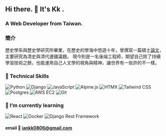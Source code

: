 ## Hi there.  👋  It's Kk .

### A Web Developer from Taiwan.

### 簡介
歷史學系與歷史學研究所畢業，在歷史的學海中悠遊十年，曾撰寫一篇碩士[論文](https://hdl.handle.net/11296/w2x6t6)，主要研究為清史與清代邊疆議題。
現今則是一名後端工程師，期望自己除了持續學習技術之餘，也能運用自己人文學的視角與精神，讓世界有一些許的不一樣。

### 💼 Technical Skills
![Python](https://img.shields.io/badge/python-3670A0?style=for-the-badge&logo=python&logoColor=ffdd54)
![Django](https://img.shields.io/badge/django-092E20?style=for-the-badge&logo=django&logoColor=white)
![JavaScript](https://img.shields.io/badge/javascript-%23323330.svg?style=for-the-badge&logo=javascript&logoColor=%23F7DF1E)
![Alpine.js](https://img.shields.io/badge/alpine.js-70C1F8?style=for-the-badge&logo=alpine.js&logoColor=white)
![HTMX](https://img.shields.io/badge/htmx-00C4B4?style=for-the-badge&logo=htmx&logoColor=white)
![Tailwind CSS](https://img.shields.io/badge/tailwindcss-06B6D4?style=for-the-badge&logo=tailwind-css&logoColor=white)
![Postgres](https://img.shields.io/badge/postgres-%23316192.svg?style=for-the-badge&logo=postgresql&logoColor=white)
![AWS EC2](https://img.shields.io/badge/AWS%20EC2-232F3E?style=for-the-badge&logo=amazon-aws&logoColor=white)
![Git](https://img.shields.io/badge/git-F05032?style=for-the-badge&logo=git&logoColor=white)



### 🌱 I’m currently learning
![React](https://img.shields.io/badge/react-%2320232a.svg?style=for-the-badge&logo=react&logoColor=%2361DAFB)
![Docker](https://img.shields.io/badge/docker-%230db7ed.svg?style=for-the-badge&logo=docker&logoColor=white)
![Django Rest Framework](https://img.shields.io/badge/django-rest_framework-%23092E20.svg?style=for-the-badge&logo=django&logoColor=white)


#### email 📩 iankk0806@gmail.com


<!--
**KK-Huang86/KK-Huang86** is a ✨ _special_ ✨ repository because its `README.md` (this file) appears on your GitHub profile.

Here are some ideas to get you started:

- 🔭 I’m currently working on ...
- 🌱 I’m currently learning ...
- 👯 I’m looking to collaborate on ...
- 🤔 I’m looking for help with ...
- 💬 Ask me about ...
- 📫 How to reach me: ...
- 😄 Pronouns: ...
- ⚡ Fun fact: ...
-->
